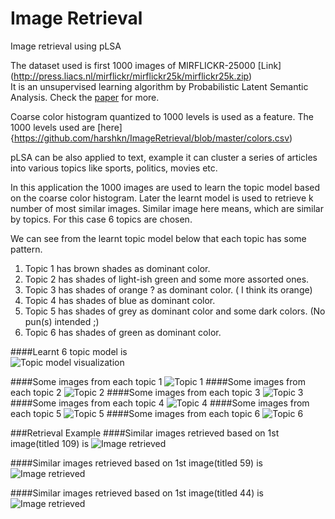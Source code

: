# Image Retrieval
Image retrieval using pLSA 

The dataset used is first 1000 images of MIRFLICKR-25000 [Link] (http://press.liacs.nl/mirflickr/mirflickr25k/mirflickr25k.zip)  
It is an unsupervised learning algorithm by Probabilistic Latent Semantic Analysis. Check the [paper](http://www.cs.bham.ac.uk/~pxt/IDA/plsa.pdf) for more.   

Coarse color histogram quantized to 1000 levels is used as a feature. The 1000 levels used are [here]{https://github.com/harshkn/ImageRetrieval/blob/master/colors.csv)   

pLSA can be also applied to text, example it can cluster a series of articles into various topics like sports, politics, movies etc. 

In this application the 1000 images are used to learn the topic model based on the coarse color histogram. Later the learnt model is used to retrieve k number of most similar images. Similar image here means, which are similar by topics. For this case 6 topics are chosen.

We can see from the learnt topic model below that each topic has some pattern.  
1. Topic 1 has brown shades as dominant color.  
2. Topic 2 has shades of light-ish green and some more assorted ones.  
3. Topic 3 has shades of orange ? as dominant color. ( I think its orange)  
4. Topic 4 has shades of blue as dominant color.  
5. Topic 5 has shades of grey as dominant color and some dark colors. (No pun(s) intended ;)   
6. Topic 6 has shades of green as dominant color.    

####Learnt 6 topic model is   
![Topic model visualization](topic_visualization.png)

####Some images from each topic 1
![Topic 1](typ_images1.png)
####Some images from each topic 2
![Topic 2](typ_images2.png)
####Some images from each topic 3
![Topic 3](typ_images3.png)
####Some images from each topic 4
![Topic 4](typ_images4.png)
####Some images from each topic 5
![Topic 5](typ_images5.png)
####Some images from each topic 6
![Topic 6](typ_images6.png)

###Retrieval Example
####Similar images retrieved based on 1st image(titled 109) is 
![Image retrieved](figure1.png)

####Similar images retrieved based on 1st image(titled 59) is 
![Image retrieved](figure2.png)

####Similar images retrieved based on 1st image(titled 44) is 
![Image retrieved](figure3.png)





